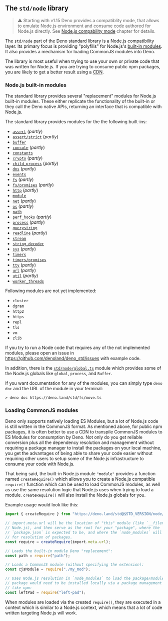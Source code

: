 ## The `std/node` library

> ⚠️ Starting with v1.15 Deno provides a compatiblity mode, that allows to
> emulate Node.js environment and consume code authored for Node.js directly.
> See [Node.js compability mode](./npm_nodejs/compatibility_mode.md) chapter for
> details.

The `std/node` part of the Deno standard library is a Node.js compatibility
layer. Its primary focus is providing "polyfills" for Node.js's
[built-in modules](https://github.com/denoland/deno_std/tree/main/node#supported-builtins).
It also provides a mechanism for loading CommonJS modules into Deno.

The library is most useful when trying to use your own or private code that was
written for Node.js. If you are trying to consume public npm packages, you are
likely to get a better result using a [CDN](./cdns.md).

### Node.js built-in modules

The standard library provides several "replacement" modules for Node.js built-in
modules. These either replicate the functionality of the built-in or they call
the Deno native APIs, returning an interface that is compatible with Node.js.

The standard library provides modules for the the following built-ins:

- [`assert`](https://doc.deno.land/https/deno.land/std/node/assert.ts)
  (_partly_)
- [`assert/strict`](https://doc.deno.land/https/deno.land/std/node/assert/strict.ts)
  (_partly_)
- [`buffer`](https://doc.deno.land/https/deno.land/std/node/buffer.ts)
- [`console`](https://doc.deno.land/https/deno.land/std/node/console.ts)
  (_partly_)
- [`constants`](https://doc.deno.land/https/deno.land/std/node/constants.ts)
- [`crypto`](https://doc.deno.land/https/deno.land/std/node/crypto.ts)
  (_partly_)
- [`child_process`](https://doc.deno.land/https/deno.land/std/node/child_process.ts)
  (_partly_)
- [`dns`](https://doc.deno.land/https/deno.land/std/node/dns.ts) (_partly_)
- [`events`](https://doc.deno.land/https/deno.land/std/node/events.ts)
- [`fs`](https://doc.deno.land/https/deno.land/std/node/fs.ts) (_partly_)
- [`fs/promises`](https://doc.deno.land/https/deno.land/std/node/fs/promises.ts)
  (_partly_)
- [`http`](https://doc.deno.land/https/deno.land/std/node/http.ts) (_partly_)
- [`module`](https://doc.deno.land/https/deno.land/std/node/module.ts)
- [`net`](https://doc.deno.land/https/deno.land/std/node/net.ts) (_partly_)
- [`os`](https://doc.deno.land/https/deno.land/std/node/os.ts) (_partly_)
- [`path`](https://doc.deno.land/https/deno.land/std/node/path.ts)
- [`perf_hooks`](https://doc.deno.land/https/deno.land/std/node/perf_hooks.ts)
  (_partly_)
- [`process`](https://doc.deno.land/https/deno.land/std/node/process.ts)
  (_partly_)
- [`querystring`](https://doc.deno.land/https/deno.land/std/node/querystring.ts)
- [`readline`](https://doc.deno.land/https/deno.land/std/node/readline.ts)
  (_partly_)
- [`stream`](https://doc.deno.land/https/deno.land/std/node/stream.ts)
- [`string_decoder`](https://doc.deno.land/https/deno.land/std/node/string_decoder.ts)
- [`sys`](https://doc.deno.land/https/deno.land/std/node/sys.ts) (_partly_)
- [`timers`](https://doc.deno.land/https/deno.land/std/node/timers.ts)
- [`timers/promises`](https://doc.deno.land/https/deno.land/std/node/timers/promises.ts)
- [`tty`](https://doc.deno.land/https/deno.land/std/node/tty.ts) (_partly_)
- [`url`](https://doc.deno.land/https/deno.land/std/node/url.ts) (_partly_)
- [`util`](https://doc.deno.land/https/deno.land/std/node/util.ts) (_partly_)
- [`worker_threads`](https://doc.deno.land/https/deno.land/std/node/worker_threads.ts)

Following modules are not yet implemented:

- `cluster`
- `dgram`
- `http2`
- `https`
- `repl`
- `tls`
- `vm`
- `zlib`

If you try to run a Node code that requires any of the not implemented modules,
please open an issue in https://github.com/denoland/deno_std/issues with example
code.

In addition, there is the
[`std/node/global.ts`](https://doc.deno.land/https/deno.land/std/node/global.ts)
module which provides some of the Node.js globals like `global`, `process`, and
`Buffer`.

If you want documentation for any of the modules, you can simply type `deno doc`
and the URL of the module in your terminal:

```
> deno doc https://deno.land/std/fs/move.ts
```

### Loading CommonJS modules

Deno only supports natively loading ES Modules, but a lot of Node.js code is
still written in the CommonJS format. As mentioned above, for public npm
packages, it is often better to use a CDN to transpile CommonJS modules to ES
Modules for consumption by Deno. Not only do you get reliable conversion plus
all the dependency resolution and management without requiring a package manager
to install the packages on your local machine, you get the advantages of being
able to share your code easier without requiring other users to setup some of
the Node.js infrastructure to consume your code with Node.js.

That being said, the built-in Node.js module `"module"` provides a function
named `createRequire()` which allows you to create a Node.js compatible
`require()` function which can be used to load CommonJS modules, as well as use
the same resolution logic that Node.js uses when trying to load a module.
`createRequire()` will also install the Node.js globals for you.

Example usage would look like this:

```ts
import { createRequire } from "https://deno.land/std@$STD_VERSION/node/module.ts";

// import.meta.url will be the location of "this" module (like `__filename` in
// Node.js), and then serve as the root for your "package", where the
// `package.json` is expected to be, and where the `node_modules` will be used
// for resolution of packages.
const require = createRequire(import.meta.url);

// Loads the built-in module Deno "replacement":
const path = require("path");

// Loads a CommonJS module (without specifying the extension):
const cjsModule = require("./my_mod");

// Uses Node.js resolution in `node_modules` to load the package/module. The
// package would need to be installed locally via a package management tool
// like npm:
const leftPad = require("left-pad");
```

When modules are loaded via the created `require()`, they are executed in a
context which is similar to a Node.js context, which means that a lot of code
written targeting Node.js will work.
